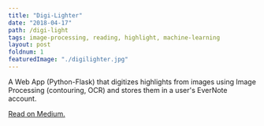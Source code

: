 ```yaml
---
title: "Digi-Lighter"
date: "2018-04-17"
path: /digi-light
tags: image-processing, reading, highlight, machine-learning
layout: post
foldnum: 1
featuredImage: "./digilighter.jpg"
---
```


A Web App (Python-Flask) that digitizes highlights from images using Image Processing (contouring, OCR) and stores them in a user's EverNote account.

[Read on Medium.](https://medium.com/@shahamfarooq/digi-lighter-digitize-your-highlights-5fa905d0b4f4)